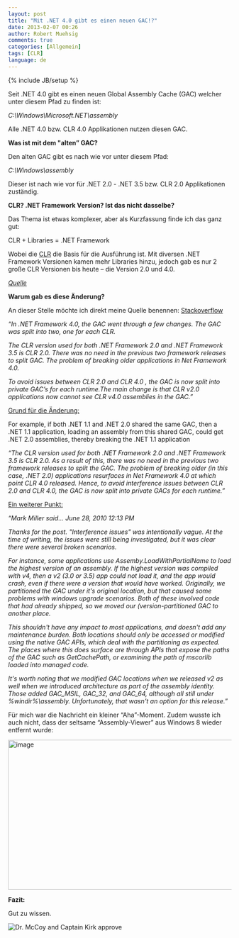 ```yaml
---
layout: post
title: "Mit .NET 4.0 gibt es einen neuen GAC!?"
date: 2013-02-07 00:26
author: Robert Muehsig
comments: true
categories: [Allgemein]
tags: [CLR]
language: de
---
```

{% include JB/setup %}
<p>Seit .NET 4.0 gibt es einen neuen Global Assembly Cache (GAC) welcher unter diesem Pfad zu finden ist:</p> <p><em>C:\Windows\Microsoft.NET\assembly</em></p> <p>Alle .NET 4.0 bzw. CLR 4.0 Applikationen nutzen diesen GAC.</p> <p><strong>Was ist mit dem "alten” GAC?</strong></p> <p>Den alten GAC gibt es nach wie vor unter diesem Pfad:</p> <p><em>C:\Windows\assembly</em></p> <p>Dieser ist nach wie vor für .NET 2.0 - .NET 3.5 bzw. CLR 2.0 Applikationen zuständig.</p> <p><strong>CLR? .NET Framework Version? Ist das nicht dasselbe?</strong></p> <p>Das Thema ist etwas komplexer, aber als Kurzfassung finde ich das ganz gut:</p> <p>CLR + Libraries = .NET Framework</p> <p>Wobei die <a href="http://en.wikipedia.org/wiki/Common_Language_Runtime">CLR</a> die Basis für die Ausführung ist. Mit diversen .NET Framework Versionen kamen mehr Libraries hinzu, jedoch gab es nur 2 große CLR Versionen bis heute – die Version 2.0 und 4.0.</p> <p><a href="http://blogs.msdn.com/b/karinm/archive/2008/11/11/what-s-the-difference-between-clr-and-net-framework.aspx"><em>Quelle</em></a></p> <p><strong>Warum gab es diese Änderung?</strong></p> <p>An dieser Stelle möchte ich direkt meine Quelle benennen: <a href="http://stackoverflow.com/questions/2660355/net-4-0-has-a-new-gac-why">Stackoverflow</a></p> <p><em>“In .NET Framework 4.0, the GAC went through a few changes. The GAC was split into two, one for each CLR.</em></p> <p><em>The CLR version used for both .NET Framework 2.0 and .NET Framework 3.5 is CLR 2.0. There was no need in the previous two framework releases to split GAC. The problem of breaking older applications in Net Framework 4.0.</em> <p><em>To avoid issues between CLR 2.0 and CLR 4.0 , the GAC is now split into private GAC’s for each runtime.The main change is that CLR v2.0 applications now cannot see CLR v4.0 assemblies in the GAC.”</em> <p><u>Grund für die Änderung:</u> <p>For example, if both .NET 1.1 and .NET 2.0 shared the same GAC, then a .NET 1.1 application, loading an assembly from this shared GAC, could get .NET 2.0 assemblies, thereby breaking the .NET 1.1 application <p><em>“The CLR version used for both .NET Framework 2.0 and .NET Framework 3.5 is CLR 2.0. As a result of this, there was no need in the previous two framework releases to split the GAC. The problem of breaking older (in this case, .NET 2.0) applications resurfaces in Net Framework 4.0 at which point CLR 4.0 released. Hence, to avoid interference issues between CLR 2.0 and CLR 4.0, the GAC is now split into private GACs for each runtime.”</em> <p><u>Ein weiterer Punkt:</u> <p><em>“Mark Miller said... June 28, 2010 12:13 PM</em> <p><em>Thanks for the post. "Interference issues" was intentionally vague. At the time of writing, the issues were still being investigated, but it was clear there were several broken scenarios.</em> <p><em>For instance, some applications use Assemby.LoadWithPartialName to load the highest version of an assembly. If the highest version was compiled with v4, then a v2 (3.0 or 3.5) app could not load it, and the app would crash, even if there were a version that would have worked. Originally, we partitioned the GAC under it's original location, but that caused some problems with windows upgrade scenarios. Both of these involved code that had already shipped, so we moved our (version-partitioned GAC to another place.</em> <p><em>This shouldn't have any impact to most applications, and doesn't add any maintenance burden. Both locations should only be accessed or modified using the native GAC APIs, which deal with the partitioning as expected. The places where this does surface are through APIs that expose the paths of the GAC such as GetCachePath, or examining the path of mscorlib loaded into managed code.</em> <p><em>It's worth noting that we modified GAC locations when we released v2 as well when we introduced architecture as part of the assembly identity. Those added GAC_MSIL, GAC_32, and GAC_64, although all still under %windir%\assembly. Unfortunately, that wasn't an option for this release.”</em> <p>Für mich war die Nachricht ein kleiner “Aha”-Moment. Zudem wusste ich auch nicht, dass der seltsame “Assembly-Viewer” aus Windows 8 wieder entfernt wurde:</p> <p><a href="{{BASE_PATH}}/assets/wp-images-de/image1762.png"><img title="image" style="border-top: 0px; border-right: 0px; border-bottom: 0px; border-left: 0px; display: inline" border="0" alt="image" src="{{BASE_PATH}}/assets/wp-images-de/image_thumb916.png" width="571" height="338"></a> </p> <p><strong>Fazit:</strong></p> <p>Gut zu wissen.</p> <p><img style="border-top: 0px; border-right: 0px; border-bottom: 0px; border-left: 0px" border="0" alt="Dr. McCoy and Captain Kirk approve" src="http://gifs.gifbin.com/032010/1269602956_dr-mccoy-and-captain-kirk-approve.gif"></p>
